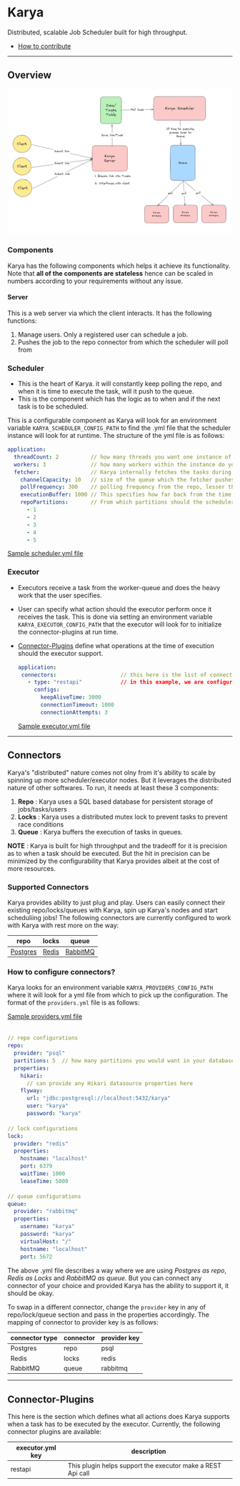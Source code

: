 # Karya

Distributed, scalable Job Scheduler built for high throughput.

- [How to contribute](.github/CONTRIBUTING.md)

---

## Overview

![overview.png](./docs/media/overiew.png)

### Components

Karya has the following components which helps it achieve its functionality. Note that **all of the components are stateless** hence can be scaled in numbers according to your requirements without any issue.

#### Server

This is a web server via which the client interacts. It has the following functions:

1. Manage users. Only a registered user can schedule a job.
2. Pushes the job to the repo connector from which the scheduler will poll from

### Scheduler

- This is the heart of Karya. it will constantly keep polling the repo, and when it is time to execute the task, will it push to the queue.
- This is the component which has the logic as to when and if the next task is to be scheduled.

This is a configurable component as Karya will look for an environment variable `KARYA_SCHEDULER_CONFIG_PATH` to find the .yml file that the scheduler instance will look for at runtime. The structure of the yml file is as follows:

```yml
application:
  threadCount: 2          // how many threads you want one instance of scheduler to use
  workers: 3              // how many workers within the instance do you want to spin up. Useful when the throughput is high
  fetcher:                // Karya internally fetches the tasks during polling and pushes into an internal queue for the workers to pick up. This here defines properties of the poller
    channelCapacity: 10   // size of the queue which the fetcher pushes to and the workers consume from
    pollFrequency: 300    // polling frequency from the repo, lesser the value, better the precision of when the task should be executed
    executionBuffer: 1000 // This specifies how far back from the time of polling should scheduler fetch an unexecuted task. This should always be higher than pollFrequency
    repoPartitions:       // From which partitions should the scheduler instance should poll from.
      - 1
      - 2
      - 3
      - 4
      - 5
```

[Sample scheduler.yml file](.configs/scheduler.yml)

### Executor

- Executors receive a task from the worker-queue and does the heavy work that the user specifies.
- User can specify what action should the executor perform once it receives the task. This is done via setting an environment variable `KARYA_EXECUTOR_CONFIG_PATH` that the executor will look for to initialize the connector-plugins at run time.
- [Connector-Plugins](./README.md/##connector-plugin) define what operations at the time of execution should the executor support.

  ```yml
  application:
   connectors:                    // this here is the list of connector-plugins and their properties that the executor should support
     - type: "restapi"            // in this example, we are configuring the executor to support a task that involves making a REST call when it has to execute
       configs:
         keepAliveTime: 3000
         connectionTimeout: 1000
         connectionAttempts: 3
  ```

  [Sample executor.yml file](.configs/executor.yml)

---

## Connectors

Karya's "distributed" nature comes not olny from it's ability to scale by spinning up more scheduler/executor nodes. But it leverages the distributed nature of other softwares. To run, it needs at least these 3 components:

1. **Repo** : Karya uses a SQL based database for persistent storage of jobs/tasks/users
2. **Locks** : Karya uses a distributed mutex lock to prevent tasks to prevent race conditions
3. **Queue** : Karya buffers the execution of tasks in queues.

**NOTE** : Karya is built for high throughput and the tradeoff for it is precision as to when a task should be executed. But the hit in precision can be minimized by the configurability that Karya provides albeit at the cost of more resources.

### Supported Connectors

Karya provides ability to just plug and play. Users can easily connect their existing repo/locks/queues with Karya, spin up Karya's nodes and start scheduliing jobs! The following connectors are currently configured to work with Karya with rest more on the way:

| repo        | locks       | queue       |
|-------------|-------------|-------------|
| [Postgres](https://www.postgresql.org/) | [Redis](https://redis.io/)      | [RabbitMQ](https://www.rabbitmq.com/)     |

### How to configure connectors?

Karya looks for an environment variable `KARYA_PROVIDERS_CONFIG_PATH` where it will look for a yml file from which to pick up the configuration. The format of the `providers.yml` file is as follows:

 [Sample providers.yml file](./configs/providers.yml)

```yml

// repo configurations
repo:
  provider: "psql"
  partitions: 5  // how many partitions you would want in your database. Usefull when the throughput is high
  properties:
    hikari:
      // can provide any Hikari datasource properties here
    flyway:
      url: "jdbc:postgresql://localhost:5432/karya"
      user: "karya"
      password: "karya"

// lock configurations
lock:
  provider: "redis"
  properties:
    hostname: "localhost"
    port: 6379
    waitTime: 1000
    leaseTime: 5000

// queue configurations
queue:
  provider: "rabbitmq"
  properties:
    username: "karya"
    password: "karya"
    virtualHost: "/"
    hostname: "localhost"
    port: 5672
```

The above .yml file describes a way where we are using *Postgres as repo*, *Redis as Locks* and *RabbitMQ as queue*. But you can connect any connector of your choice and provided Karya has the ability to support it, it should be okay. 

To swap in a different connector, change the `provider` key in any of repo/lock/queue section and pass in the properties accordingly. The mapping of connector to provider key is as follows:

| connector type       | connector      | provider key       |
|-------------|-------------|-------------|
| Postgres | repo      | psql     |
| Redis | locks      | redis     |
| RabbitMQ | queue      | rabbitmq     |

---

## Connector-Plugins

This here is the section which defines what all actions does Karya supports when a task has to be executed by the executor. Currently, the following connector plugins are available:

| executor.yml key      | description      |
|-------------|-------------|
| restapi | This plugin helps support the executor make a REST Api call |
